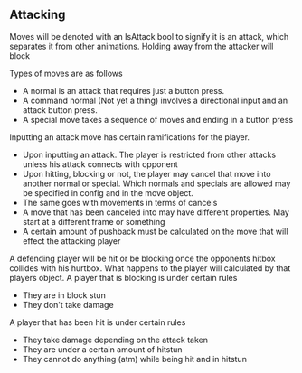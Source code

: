 ## Attacking ##

Moves will be denoted with an IsAttack bool to signify it is an attack, which separates it from other animations.
Holding away from the attacker will block

Types of moves are as follows

* A normal is an attack that requires just a button press.
* A command normal (Not yet a thing) involves a directional input and an attack button press.
* A special move takes a sequence of moves and ending in a button press

Inputting an attack move has certain ramifications for the player.

* Upon inputting an attack. The player is restricted from other attacks unless his attack connects with opponent
* Upon hitting, blocking or not, the player may cancel that move into another normal or special. Which normals and specials are allowed may be specified in config and in the move object.
* The same goes with movements in terms of cancels
* A move that has been canceled into may have different properties. May start at a different frame or something
* A certain amount of pushback must be calculated on the move that will effect the attacking player

A defending player will be hit or be blocking once the opponents hitbox collides with his hurtbox. What happens to the player will calculated by that players object. 
A player that is blocking is under certain rules

* They are in block stun
* They don't take damage

A player that has been hit is under certain rules

* They take damage depending on the attack taken
* They are under a certain amount of hitstun
* They cannot do anything (atm) while being hit and in hitstun